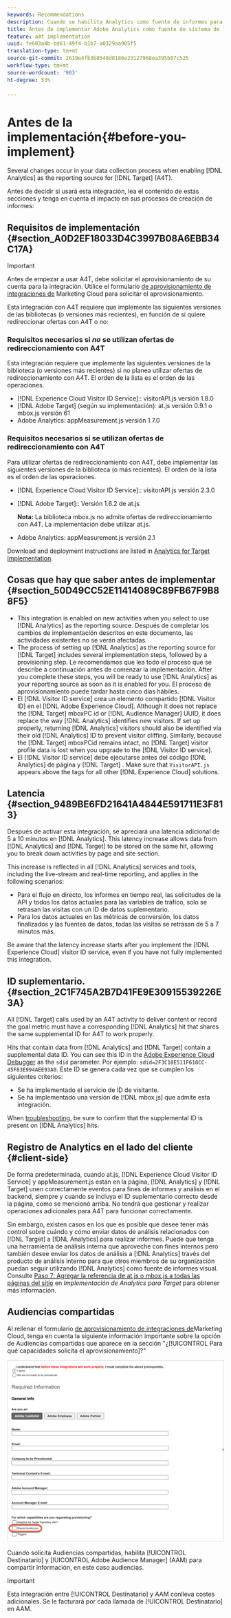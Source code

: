 ```yaml
---
keywords: Recommendations
description: Cuando se habilita Analytics como fuente de informes para Target (A4T), se producen varios cambios en el proceso de recopilación de datos.
title: Antes de implementar Adobe Analytics como fuente de sistema de informes para Adobe Target (A4T)
feature: a4t implementation
uuid: fe603a4b-bd61-49f4-b1b7-a0329aa905f5
translation-type: tm+mt
source-git-commit: 2619e4fb3b8548d8186e23127968ea395b07c525
workflow-type: tm+mt
source-wordcount: '903'
ht-degree: 53%

---
```



# Antes de la implementación{#before-you-implement}

Several changes occur in your data collection process when enabling [!DNL Analytics] as the reporting source for [!DNL Target] (A4T).

Antes de decidir si usará esta integración, lea el contenido de estas secciones y tenga en cuenta el impacto en sus procesos de creación de informes:

## Requisitos de implementación {#section_A0D2EF18033D4C3997B08A6EBB34C17A}

>[!IMPORTANT]
>
>Antes de empezar a usar A4T, debe solicitar el aprovisionamiento de su cuenta para la integración. Utilice el formulario [de aprovisionamiento de integraciones de](https://www.adobe.com/go/audiences) Marketing Cloud para solicitar el aprovisionamiento.

Esta integración con A4T requiere que implemente las siguientes versiones de las bibliotecas (o versiones más recientes), en función de si quiere redireccionar ofertas con A4T o no:

### Requisitos necesarios si *no* se utilizan ofertas de redireccionamiento con A4T

Esta integración requiere que implemente las siguientes versiones de la biblioteca (o versiones más recientes) si no planea utilizar ofertas de redireccionamiento con A4T. El orden de la lista es el orden de las operaciones.

* [!DNL Experience Cloud Visitor ID Service]:: visitorAPI.js versión 1.8.0
* [!DNL Adobe Target] (según su implementación): at.js versión 0.9.1 o mbox.js versión 61
* Adobe Analytics: appMeasurement.js versión 1.7.0

### Requisitos necesarios si se utilizan ofertas de redireccionamiento con A4T

Para utilizar ofertas de redireccionamiento con A4T, debe implementar las siguientes versiones de la biblioteca (o más recientes). El orden de la lista es el orden de las operaciones.

* [!DNL Experience Cloud Visitor ID Service]:: visitorAPI.js versión 2.3.0
* [!DNL Adobe Target]:: Versión 1.6.2 de at.js

   **Nota:** La biblioteca mbox.js no admite ofertas de redireccionamiento con A4T. La implementación debe utilizar at.js.

* Adobe Analytics: appMeasurement.js versión 2.1

Download and deployment instructions are listed in [Analytics for Target Implementation](/help/c-integrating-target-with-mac/a4t/a4timplementation.md).

## Cosas que hay que saber antes de implementar {#section_50D49CC52E11414089C89FB67F9B88F5}

* This integration is enabled on new activities when you select to use [!DNL Analytics] as the reporting source. Después de completar los cambios de implementación descritos en este documento, las actividades existentes no se verán afectadas.
* The process of setting up [!DNL Analytics] as the reporting source for [!DNL Target] includes several implementation steps, followed by a provisioning step. Le recomendamos que lea todo el proceso que se describe a continuación antes de comenzar la implementación. After you complete these steps, you will be ready to use [!DNL Analytics] as your reporting source as soon as it is enabled for you. El proceso de aprovisionamiento puede tardar hasta cinco días hábiles.
* El [!DNL Visitor ID service] crea un elemento compartido [!DNL Visitor ID] en el [!DNL Adobe Experience Cloud]. Although it does not replace the [!DNL Target] mboxPC id or [!DNL Audience Manager] UUID, it does replace the way [!DNL Analytics] identifies new visitors. If set up properly, returning [!DNL Analytics] visitors should also be identified via their old [!DNL Analytics] ID to prevent visitor cliffing. Similarly, because the [!DNL Target] mboxPCid remains intact, no [!DNL Target] visitor profile data is lost when you upgrade to the [!DNL Visitor ID service].
* El [!DNL Visitor ID service] debe ejecutarse antes del código [!DNL Analytics] de página y [!DNL Target] . Make sure that `VisitorAPI.js` appears above the tags for all other [!DNL Experience Cloud] solutions.

## Latencia {#section_9489BE6FD21641A4844E591711E3F813}

Después de activar esta integración, se apreciará una latencia adicional de 5 a 10 minutos en [!DNL Analytics]. This latency increase allows data from [!DNL Analytics] and [!DNL Target] to be stored on the same hit, allowing you to break down activities by page and site section.

This increase is reflected in all [!DNL Analytics] services and tools, including the live-stream and real-time reporting, and applies in the following scenarios:

* Para el flujo en directo, los informes en tiempo real, las solicitudes de la API y todos los datos actuales para las variables de tráfico, solo se retrasan las visitas con un ID de datos suplementario.
* Para los datos actuales en las métricas de conversión, los datos finalizados y las fuentes de datos, todas las visitas se retrasan de 5 a 7 minutos más.

Be aware that the latency increase starts after you implement the [!DNL Experience Cloud] visitor ID service, even if you have not fully implemented this integration.

## ID suplementario.  {#section_2C1F745A2B7D41FE9E30915539226E3A}

All [!DNL Target] calls used by an A4T activity to deliver content or record the goal metric must have a corresponding [!DNL Analytics] hit that shares the same supplemental ID for A4T to work properly.

Hits that contain data from [!DNL Analytics] and [!DNL Target] contain a supplemental data ID. You can see this ID in the [Adobe Experience Cloud Debugger](https://docs.adobe.com/content/help/en/debugger/using/experience-cloud-debugger.html) as the `sdid` parameter. Por ejemplo: `sdid=2F3C18E511F618CC-45F83E994AEE93A0`. Este ID se genera cada vez que se cumplen los siguientes criterios:

* Se ha implementado el servicio de ID de visitante.
* Se ha implementado una versión de [!DNL mbox.js] que admite esta integración.

When [troubleshooting](/help/c-integrating-target-with-mac/a4t/c-a4t-troubleshooting/a4t-troubleshooting.md), be sure to confirm that the supplemental ID is present on [!DNL Analytics] hits.

## Registro de Analytics en el lado del cliente {#client-side}

De forma predeterminada, cuando at.js, [!DNL Experience Cloud Visitor ID Service] y appMeasurement.js están en la página, [!DNL Analytics] y [!DNL Target] unen correctamente eventos para fines de informes y análisis en el backend, siempre y cuando se incluya el ID suplementario correcto desde la página, como se mencionó arriba. No tendrá que gestionar y realizar operaciones adicionales para A4T para funcionar correctamente.

Sin embargo, existen casos en los que es posible que desee tener más control sobre cuándo y cómo enviar datos de análisis relacionados con [!DNL Target] a [!DNL Analytics] para realizar informes. Puede que tenga una herramienta de análisis interna que aproveche con fines internos pero también desee enviar los datos de análisis a [!DNL Analytics] través del producto de análisis interno para que otros miembros de su organización puedan seguir utilizando [!DNL Analytics] como fuente de informes visual. Consulte [Paso 7: Agregar la referencia de at.js o mbox.js a todas las páginas del sitio](/help/c-integrating-target-with-mac/a4t/a4timplementation.md#step7) en *Implementación de Analytics para Target* para obtener más información.

## Audiencias compartidas

Al rellenar el formulario [de aprovisionamiento de integraciones de](https://www.adobe.com/go/audiences)Marketing Cloud, tenga en cuenta la siguiente información importante sobre la opción de Audiencias  compartidas que aparece en la sección &quot;¿[!UICONTROL Para qué capacidades solicita el aprovisionamiento]?&quot;

![Formulario de solicitud](/help/c-integrating-target-with-mac/a4t/assets/request-form.png)

Cuando solicita Audiencias compartidas, habilita [!UICONTROL Destinatario] y [!UICONTROL Adobe Audience Manager] (AAM) para compartir información, en este caso audiencias.

>[!IMPORTANT]
>
>Esta integración entre [!UICONTROL Destinatario] y AAM conlleva costes adicionales. Se le facturará por cada llamada de [!UICONTROL Destinatario] en AAM.

